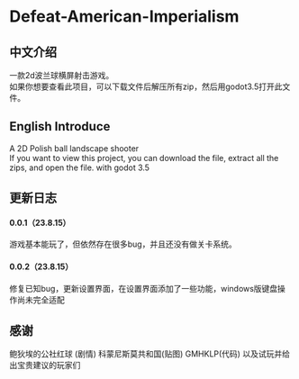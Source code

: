 # Defeat-American-Imperialism
## 中文介绍
一款2d波兰球横屏射击游戏。\
如果你想要查看此项目，可以下载文件后解压所有zip，然后用godot3.5打开此文件。
## English Introduce
A 2D Polish ball landscape shooter\
If you want to view this project, you can download the file, extract all the zips, and open the file. with godot 3.5
## 更新日志
#### 0.0.1（23.8.15）
游戏基本能玩了，但依然存在很多bug，并且还没有做关卡系统。
#### 0.0.2（23.8.15）
修复已知bug，更新设置界面，在设置界面添加了一些功能，windows版键盘操作尚未完全适配
## 感谢
鲍狄埃的公社红球 (剧情)
科蒙尼斯莫共和国(贴图)
GMHKLP(代码)
以及试玩并给出宝贵建议的玩家们
